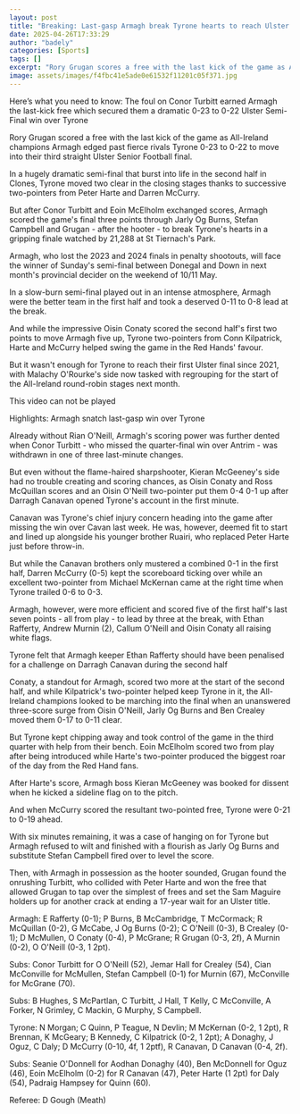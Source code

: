 ```yaml
---
layout: post
title: "Breaking: Last-gasp Armagh break Tyrone hearts to reach Ulster final"
date: 2025-04-26T17:33:29
author: "badely"
categories: [Sports]
tags: []
excerpt: "Rory Grugan scores a free with the last kick of the game as All-Ireland champions Armagh edge past fierce rivals Tyrone 0-23 to 0-22 to move into thei"
image: assets/images/f4fbc41e5ade0e61532f11201c05f371.jpg
---
```


Here’s what you need to know: The foul on Conor Turbitt earned Armagh the last-kick free which secured them a dramatic 0-23 to 0-22 Ulster Semi-Final win over Tyrone

Rory Grugan scored a free with the last kick of the game as All-Ireland champions Armagh edged past fierce rivals Tyrone 0-23 to 0-22 to move into their third straight Ulster Senior Football final. 

In a hugely dramatic semi-final that burst into life in the second half in Clones, Tyrone moved two clear in the closing stages thanks to successive two-pointers from Peter Harte and Darren McCurry. 

But after Conor Turbitt and Eoin McElholm exchanged scores, Armagh scored the game's final three points through Jarly Og Burns, Stefan Campbell and Grugan - after the hooter - to break Tyrone's hearts in a gripping finale watched by 21,288 at St Tiernach's Park. 

Armagh, who lost the 2023 and 2024 finals in penalty shootouts, will face the winner of Sunday's semi-final between Donegal and Down in next month's provincial decider on the weekend of 10/11 May. 

In a slow-burn semi-final played out in an intense atmosphere, Armagh were the  better team in the first half and took a deserved 0-11 to 0-8 lead at the break. 

And while the impressive Oisin Conaty scored the second half's first two points to move Armagh five up, Tyrone two-pointers from Conn Kilpatrick, Harte and McCurry helped swing the game in the Red Hands' favour. 

But it wasn't enough for Tyrone to reach their first Ulster final since 2021, with Malachy O'Rourke's side now tasked with regrouping for the start of the All-Ireland round-robin stages next month.

This video can not be played

Highlights: Armagh snatch last-gasp win over Tyrone

Already without Rian O'Neill, Armagh's scoring power was further dented when Conor Turbitt - who missed the quarter-final win over Antrim - was withdrawn in one of three last-minute changes.

But even without the flame-haired sharpshooter, Kieran McGeeney's side had no trouble creating and scoring chances, as Oisin Conaty and Ross McQuillan scores and an Oisin O'Neill two-pointer put them 0-4 0-1 up after Darragh Canavan opened Tyrone's account in the first minute.

Canavan was Tyrone's chief injury concern heading into the game after missing the win over Cavan last week. He was, however, deemed fit to start and lined up alongside his younger brother Ruairi, who replaced Peter Harte just before throw-in.

But while the Canavan brothers only mustered a combined 0-1 in the first half, Darren McCurry (0-5) kept the scoreboard ticking over while an excellent two-pointer from Michael McKernan came at the right time when Tyrone trailed 0-6 to 0-3.

Armagh, however, were more efficient and scored five of the first half's last seven points - all from play - to lead by three at the break, with Ethan Rafferty, Andrew Murnin (2), Callum O'Neill and Oisin Conaty all raising white flags.

Tyrone felt that Armagh keeper Ethan Rafferty should have been penalised for a challenge on Darragh Canavan during the second half

Conaty, a standout for Armagh, scored two more at the start of the second half, and while Kilpatrick's two-pointer helped keep Tyrone in it, the All-Ireland champions looked to be marching into the final when an unanswered three-score surge from Oisin O'Neill, Jarly Og Burns and Ben Crealey moved them 0-17 to 0-11 clear.

But Tyrone kept chipping away and took control of the game in the third quarter with help from their bench. Eoin McElholm scored two from play after being introduced while Harte's two-pointer produced the biggest roar of the day from the Red Hand fans. 

After Harte's score, Armagh boss Kieran McGeeney was booked for dissent when he kicked a sideline flag on to the pitch. 

And when McCurry scored the resultant two-pointed free, Tyrone were 0-21 to 0-19 ahead. 

With six minutes remaining, it was a case of hanging on for Tyrone but Armagh refused to wilt and finished with a flourish as Jarly Og Burns and substitute Stefan Campbell fired over to level the score. 

Then, with Armagh in possession as the hooter sounded, Grugan found the onrushing Turbitt, who collided with Peter Harte and won the free that allowed Grugan to tap over the simplest of frees and set the Sam Maguire holders up for another crack at ending a 17-year wait for an Ulster title. 

Armagh: E Rafferty (0-1); P Burns, B McCambridge, T McCormack; R McQuillan (0-2), G McCabe, J Og Burns (0-2); C O'Neill (0-3), B Crealey (0-1); D McMullen, O Conaty (0-4), P McGrane; R Grugan (0-3, 2f), A Murnin (0-2), O O'Neill (0-3, 1 2pt).

Subs: Conor Turbitt for O O'Neill (52), Jemar Hall for Crealey (54), Cian McConville for McMullen, Stefan Campbell (0-1) for Murnin (67), McConville for McGrane (70). 

Subs: B Hughes, S McPartlan, C Turbitt, J Hall, T Kelly, C McConville, A Forker, N Grimley, C Mackin, G Murphy, S Campbell.

Tyrone: N Morgan; C Quinn, P Teague, N Devlin; M McKernan (0-2, 1 2pt), R Brennan, K McGeary; B Kennedy, C Kilpatrick (0-2, 1 2pt); A Donaghy, J Oguz, C Daly; D McCurry (0-10, 4f, 1 2ptf), R Canavan, D Canavan (0-4, 2f).

Subs: Seanie O'Donnell for Aodhan Donaghy (40), Ben McDonnell for Oguz (46), Eoin McElholm (0-2) for R Canavan (47), Peter Harte (1 2pt) for Daly (54), Padraig Hampsey for Quinn (60).

Referee: D Gough (Meath)


